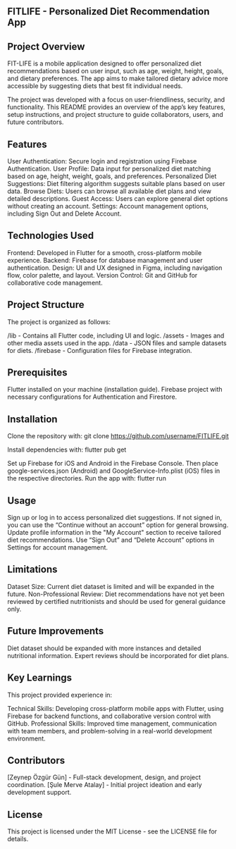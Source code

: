 ## FITLIFE - Personalized Diet Recommendation App
## Project Overview
FIT-LIFE is a mobile application designed to offer personalized diet recommendations based on user input, such as age, weight, height, goals, and dietary preferences. The app aims to make tailored dietary advice more accessible by suggesting diets that best fit individual needs.

The project was developed with a focus on user-friendliness, security, and functionality. This README provides an overview of the app’s key features, setup instructions, and project structure to guide collaborators, users, and future contributors.

## Features
User Authentication: Secure login and registration using Firebase Authentication.
User Profile: Data input for personalized diet matching based on age, height, weight, goals, and preferences.
Personalized Diet Suggestions: Diet filtering algorithm suggests suitable plans based on user data.
Browse Diets: Users can browse all available diet plans and view detailed descriptions.
Guest Access: Users can explore general diet options without creating an account.
Settings: Account management options, including Sign Out and Delete Account.

## Technologies Used
Frontend: Developed in Flutter for a smooth, cross-platform mobile experience.
Backend: Firebase for database management and user authentication.
Design: UI and UX designed in Figma, including navigation flow, color palette, and layout.
Version Control: Git and GitHub for collaborative code management.

## Project Structure
The project is organized as follows:

/lib - Contains all Flutter code, including UI and logic.
/assets - Images and other media assets used in the app.
/data - JSON files and sample datasets for diets.
/firebase - Configuration files for Firebase integration.

## Prerequisites
Flutter installed on your machine (installation guide).
Firebase project with necessary configurations for Authentication and Firestore.

## Installation
Clone the repository with:
git clone https://github.com/username/FITLIFE.git

Install dependencies with:
flutter pub get

Set up Firebase for iOS and Android in the Firebase Console. Then place google-services.json (Android) and GoogleService-Info.plist (iOS) files in the respective directories. Run the app with:
flutter run

## Usage
Sign up or log in to access personalized diet suggestions. If not signed in, you can use the “Continue without an account” option for general browsing. Update profile information in the "My Account" section to receive tailored diet recommendations. Use “Sign Out” and “Delete Account” options in Settings for account management.

## Limitations
Dataset Size: Current diet dataset is limited and will be expanded in the future.
Non-Professional Review: Diet recommendations have not yet been reviewed by certified nutritionists and should be used for general guidance only.

## Future Improvements
Diet dataset should be expanded with more instances and detailed nutritional information.
Expert reviews should be incorporated for diet plans.

## Key Learnings
This project provided experience in:

Technical Skills: Developing cross-platform mobile apps with Flutter, using Firebase for backend functions, and collaborative version control with GitHub.
Professional Skills: Improved time management, communication with team members, and problem-solving in a real-world development environment.

## Contributors
[Zeynep Özgür Gün] - Full-stack development, design, and project coordination.
[Şule Merve Atalay] - Initial project ideation and early development support.

## License
This project is licensed under the MIT License - see the LICENSE file for details.
